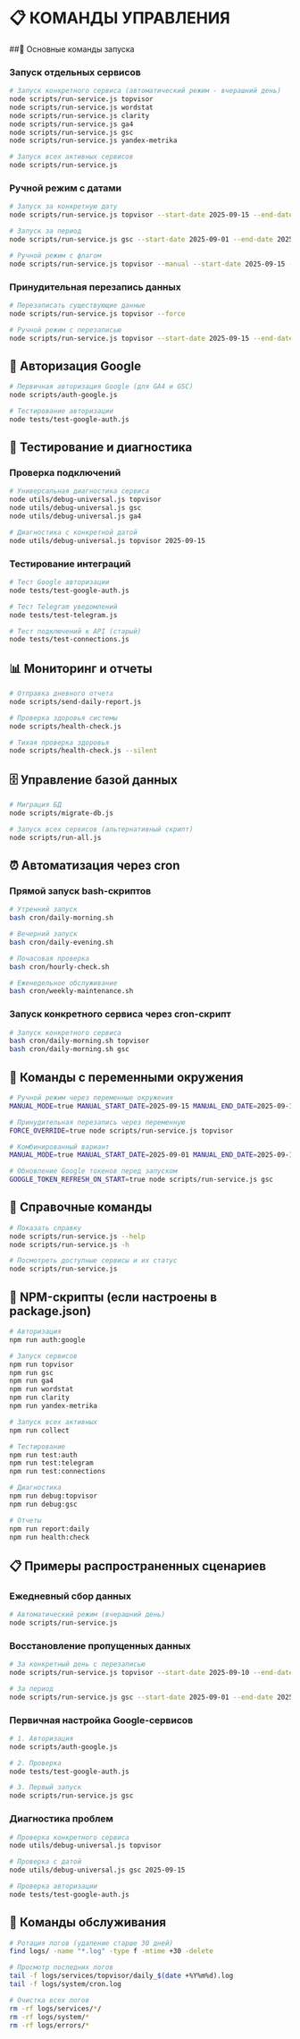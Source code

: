 # 📋 КОМАНДЫ УПРАВЛЕНИЯ
##🚀 Основные команды запуска
### Запуск отдельных сервисов
```bash
# Запуск конкретного сервиса (автоматический режим - вчерашний день)
node scripts/run-service.js topvisor
node scripts/run-service.js wordstat
node scripts/run-service.js clarity
node scripts/run-service.js ga4
node scripts/run-service.js gsc
node scripts/run-service.js yandex-metrika

# Запуск всех активных сервисов
node scripts/run-service.js
```

### Ручной режим с датами

```bash
# Запуск за конкретную дату
node scripts/run-service.js topvisor --start-date 2025-09-15 --end-date 2025-09-15

# Запуск за период
node scripts/run-service.js gsc --start-date 2025-09-01 --end-date 2025-09-15

# Ручной режим с флагом
node scripts/run-service.js topvisor --manual --start-date 2025-09-15 --end-date 2025-09-15
```

### Принудительная перезапись данных
```bash
# Перезаписать существующие данные
node scripts/run-service.js topvisor --force

# Ручной режим с перезаписью
node scripts/run-service.js topvisor --start-date 2025-09-15 --end-date 2025-09-15 --force
```
## 🔐 Авторизация Google

```bash
# Первичная авторизация Google (для GA4 и GSC)
node scripts/auth-google.js

# Тестирование авторизации
node tests/test-google-auth.js

```
## 🧪 Тестирование и диагностика
### Проверка подключений
```bash
# Универсальная диагностика сервиса
node utils/debug-universal.js topvisor
node utils/debug-universal.js gsc
node utils/debug-universal.js ga4

# Диагностика с конкретной датой
node utils/debug-universal.js topvisor 2025-09-15
```
### Тестирование интеграций
```bash
# Тест Google авторизации
node tests/test-google-auth.js

# Тест Telegram уведомлений
node tests/test-telegram.js

# Тест подключений к API (старый)
node tests/test-connections.js
```

## 📊 Мониторинг и отчеты
```bash
# Отправка дневного отчета
node scripts/send-daily-report.js

# Проверка здоровья системы
node scripts/health-check.js

# Тихая проверка здоровья
node scripts/health-check.js --silent
```

## 🗄️ Управление базой данных
```bash
# Миграция БД
node scripts/migrate-db.js

# Запуск всех сервисов (альтернативный скрипт)
node scripts/run-all.js
```

## ⏰ Автоматизация через cron
### Прямой запуск bash-скриптов

```bash
# Утренний запуск
bash cron/daily-morning.sh

# Вечерний запуск
bash cron/daily-evening.sh

# Почасовая проверка
bash cron/hourly-check.sh

# Еженедельное обслуживание
bash cron/weekly-maintenance.sh
```

### Запуск конкретного сервиса через cron-скрипт
```bash
# Запуск конкретного сервиса
bash cron/daily-morning.sh topvisor
bash cron/daily-morning.sh gsc
```

## 🎯 Команды с переменными окружения
```bash
# Ручной режим через переменные окружения
MANUAL_MODE=true MANUAL_START_DATE=2025-09-15 MANUAL_END_DATE=2025-09-15 node scripts/run-service.js topvisor

# Принудительная перезапись через переменную
FORCE_OVERRIDE=true node scripts/run-service.js topvisor

# Комбинированный вариант
MANUAL_MODE=true MANUAL_START_DATE=2025-09-01 MANUAL_END_DATE=2025-09-15 FORCE_OVERRIDE=true node scripts/run-service.js gsc

# Обновление Google токенов перед запуском
GOOGLE_TOKEN_REFRESH_ON_START=true node scripts/run-service.js gsc
```

## 📝 Справочные команды
```bash
# Показать справку
node scripts/run-service.js --help
node scripts/run-service.js -h

# Посмотреть доступные сервисы и их статус
node scripts/run-service.js
```

## 🔧 NPM-скрипты (если настроены в package.json)
```bash
# Авторизация
npm run auth:google

# Запуск сервисов
npm run topvisor
npm run gsc
npm run ga4
npm run wordstat
npm run clarity
npm run yandex-metrika

# Запуск всех активных
npm run collect

# Тестирование
npm run test:auth
npm run test:telegram
npm run test:connections

# Диагностика
npm run debug:topvisor
npm run debug:gsc

# Отчеты
npm run report:daily
npm run health:check
```

## 📋 Примеры распространенных сценариев
### Ежедневный сбор данных
```bash
# Автоматический режим (вчерашний день)
node scripts/run-service.js
```

### Восстановление пропущенных данных
```bash
# За конкретный день с перезаписью
node scripts/run-service.js topvisor --start-date 2025-09-10 --end-date 2025-09-10 --force

# За период
node scripts/run-service.js gsc --start-date 2025-09-01 --end-date 2025-09-15
```
### Первичная настройка Google-сервисов
```bash
# 1. Авторизация
node scripts/auth-google.js

# 2. Проверка
node tests/test-google-auth.js

# 3. Первый запуск
node scripts/run-service.js gsc
```

### Диагностика проблем
```bash
# Проверка конкретного сервиса
node utils/debug-universal.js topvisor

# Проверка с датой
node utils/debug-universal.js gsc 2025-09-15

# Проверка авторизации
node tests/test-google-auth.js
```

## 🔄 Команды обслуживания
```bash
# Ротация логов (удаление старше 30 дней)
find logs/ -name "*.log" -type f -mtime +30 -delete

# Просмотр последних логов
tail -f logs/services/topvisor/daily_$(date +%Y%m%d).log
tail -f logs/system/cron.log

# Очистка всех логов
rm -rf logs/services/*/
rm -rf logs/system/*
rm -rf logs/errors/*
```




